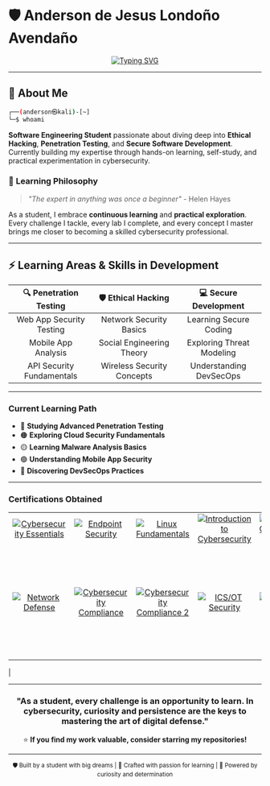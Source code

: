 # 🛡️ Anderson de Jesus Londoño Avendaño

<div align="center">
  
[![Typing SVG](https://readme-typing-svg.herokuapp.com?font=JetBrains+Mono&weight=600&size=24&pause=1000&color=00F7FF&center=true&vCenter=true&width=600&lines=Ethical+Hacker+%7C+Pentester;Software+Engineering+Student;Self-Taught+Cybersecurity+Enthusiast;Passionate+About+Secure+Development)](https://git.io/typing-svg)

</div>

---

## 🎯 **About Me**

```bash
┌──(anderson㉿kali)-[~]
└─$ whoami
```

**Software Engineering Student** passionate about diving deep into **Ethical Hacking**, **Penetration Testing**, and **Secure Software Development**. Currently building my expertise through hands-on learning, self-study, and practical experimentation in cybersecurity.

### 🚀 **Learning Philosophy**
> *"The expert in anything was once a beginner"* - Helen Hayes

As a student, I embrace **continuous learning** and **practical exploration**. Every challenge I tackle, every lab I complete, and every concept I master brings me closer to becoming a skilled cybersecurity professional.

---

## ⚡ **Learning Areas & Skills in Development**

<div align="center">

| 🔍 **Penetration Testing** | 🛡️ **Ethical Hacking** | 💻 **Secure Development** |
|:---:|:---:|:---:|
| Web App Security Testing | Network Security Basics | Learning Secure Coding |
| Mobile App Analysis | Social Engineering Theory | Exploring Threat Modeling |
| API Security Fundamentals | Wireless Security Concepts | Understanding DevSecOps |

</div>

---
### **Current Learning Path**
- 🔴 **Studying Advanced Penetration Testing**
- 🟠 **Exploring Cloud Security Fundamentals**
- 🟡 **Learning Malware Analysis Basics**
- 🟢 **Understanding Mobile App Security**
- 🔵 **Discovering DevSecOps Practices**

---

### **Certifications Obtained**

| | | | | | |
|:--:|:--:|:--:|:--:|:--:|:--:|
| [![Cybersecurity Essentials](https://images.credly.com/size/220x220/images/5d5ac32b-d239-42b8-9665-8a921dc3ab47/image.png)](https://www.credly.com/badges/2fdbd542-e43f-41e5-ac2e-1227e4e01358/public_url) | [![Endpoint Security](https://images.credly.com/size/220x220/images/0ca5f542-fb5e-4a22-9b7a-c1a1ce4c3db7/EndpointSecurity.png)](https://www.credly.com/badges/4c96918a-1b90-44dc-8cca-4c2c153520f8/public_url) | [![Linux Fundamentals](https://images.credly.com/size/220x220/images/242902b5-f527-42ad-865e-977c9e1b5b58/image.png)](https://www.credly.com/badges/b21dfea0-6d2a-421a-8cc9-e4917b420f17/public_url) | [![Introduction to Cybersecurity](https://images.credly.com/size/220x220/images/af8c6b4e-fc31-47c4-8dcb-eb7a2065dc5b/I2CS__1_.png)](https://www.credly.com/badges/2c7efb22-9090-4f5a-a7e1-5c9c41fc44bb/public_url) | [![Palo Alto Cybersecurity Foundation](https://images.credly.com/size/220x220/images/083854d8-3a8f-465c-b414-19507f9703d9/image.png)](https://www.credly.com/badges/baf1cdd4-0d1a-4572-8747-ffd4cf67513d/public_url) | [![Fortinet Network Security](https://images.credly.com/size/220x220/images/441578ec-c0f3-46cc-95fc-86b27e90cf4f/image.png)](https://www.credly.com/badges/cb6d195d-aa54-4637-8a95-977cdeddc94b/public_url) |
| [![Network Defense](https://images.credly.com/size/220x220/images/51526f76-711b-4caf-b04d-27f89512b112/NetworkDefense_v1_091721.png)](https://www.credly.com/badges/c63bd3bc-5323-4367-bb8f-28703885776d/public_url) | [![Cybersecurity Compliance](https://images.credly.com/size/220x220/images/5bdd6a39-3e03-4444-9510-ecff80c9ce79/image.png)](https://www.credly.com/badges/b882add9-31fe-41a3-a563-8d7f95504f6b/public_url) | [![Cybersecurity Compliance 2](https://images.credly.com/size/220x220/images/5bdd6a39-3e03-4444-9510-ecff80c9ce79/image.png)](https://www.credly.com/badges/b882add9-31fe-41a3-a563-8d7f95504f6b/public_url) | [![ICS/OT Security](https://images.credly.com/size/220x220/images/88316fe8-5651-4e61-a6be-5be1558f049e/image.png)](https://www.credly.com/badges/61d71325-af0d-421c-8574-08ba08a9f024/public_url) | [![Phishing Training](https://images.credly.com/size/220x220/images/3f802526-7274-4230-91ab-f6d1a35340e6/image.png)](https://www.credly.com/badges/9196228a-f147-410f-9c19-576fc1c8ce15/public_url) | <img src="https://brm-workforce.oracle.com/pdf/certview/images/OCI25FNDCFAV1.png" alt="OCI" width="220" height="220">
|

---

<div align="center">

### **"As a student, every challenge is an opportunity to learn. In cybersecurity, curiosity and persistence are the keys to mastering the art of digital defense."**
⭐ **If you find my work valuable, consider starring my repositories!**

</div>

---

<div align="center">
<sub>🛡️ Built by a student with big dreams | 🔧 Crafted with passion for learning | 🚀 Powered by curiosity and determination</sub>
</div>
